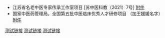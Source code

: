 - 江苏省名老中医专家传承工作室项目 [苏中医科教（2021）7号]    [附件](https://obisidian.oss-cn-nanjing.aliyuncs.com/img/%E8%8B%8F%E4%B8%AD%E5%8C%BB%E7%A7%91%E6%95%99%5B2021%5D7%E5%8F%B7%20%20%E5%85%B3%E4%BA%8E%E7%A1%AE%E5%AE%9A%E7%AC%AC%E5%9B%9B%E6%89%B9%E7%9C%81%E5%90%8D%E8%80%81%E4%B8%AD%E5%8C%BB%E8%8D%AF%E4%B8%93%E5%AE%B6%E4%BC%A0%E6%89%BF%E5%B7%A5%E4%BD%9C%E5%AE%A4%E5%BB%BA%E8%AE%BE%E9%A1%B9%E7%9B%AE%E4%B8%93%E5%AE%B6%E5%90%8D%E5%8D%95%E7%9A%84%E9%80%9A%E7%9F%A5%EF%BC%88%E5%8D%B0%E5%8F%91%E7%A8%BF%EF%BC%89.pdf)
- 国家中医药管理局，全国第五批中医临床优秀人才研修项目 （加王媛媛名字） [附件](https://obisidian.oss-cn-nanjing.aliyuncs.com/img/（中医转发〔2022〕5号）国家中医药管理局关于公布第五批全国中医临床优秀人才研修项目培养对象名单的通知.pdf)


[测试链接](https://doc.jieyu.icu/docs/笔试准考证.pdf)
[测试链接](/docs/笔试准考证.pdf)
[测试链接](/笔试准考证.pdf)

